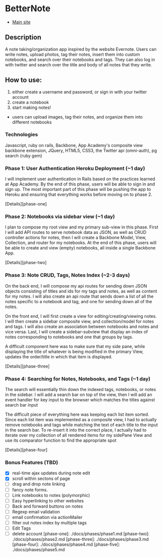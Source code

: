 # BetterNote

* [Main site][Main]

[Main]: http://www.betternote.io

## Description
A note taking/organization app inspired by the website Evernote. Users can write
notes, upload photos, tag their notes, insert them into custom notebooks, and search over their notebooks and tags. They can also log in with twitter and search over the title and body of all notes that they write.


## How to use:
1) either create a username and password, or sign in with your twitter account
2) create a notebook
3) start making notes!
  - users can upload images, tag their notes, and organize them into different notebooks

### Technologies
Javascript, ruby on rails, Backbone, App Academy's composite view backbone
extension, JQuery, HTML5, CSS3, the Twitter api (omni-auth), pg search (ruby gem)

### Phase 1: User Authentication Heroku Deployment (~1 day)
I will implement user authentication in Rails based on the practices learned at
App Academy. By the end of this phase, users will be able to sign in and sign up. The most important part of
this phase will be pushing the app to Heroku and ensuring that everything works
before moving on to phase 2.

[Details][phase-one]

### Phase 2: Notebooks via sidebar view (~1 day)
I plan to compose my root view and my primary sub-view in this phase. First
I will add API routes to serve notebook data as JSON, as well as CRUD controller
actions for notes, then I will create a Backbone Model, View, Collection, and
router for my notebooks. At the end of this phase, users will be able to create
and view (empty) notebooks, all inside a single Backbone App.

[Details][phase-two]

### Phase 3: Note CRUD, Tags, Notes Index  (~2-3 days)
On the back end, I will compose my api routes for sending down JSON objects
consisting of titles and ids for my tags and notes, as well as content for my notes. I will also create an api route
that sends down a list of all the notes specific to a notebook and tag, and one for sending down all of the notes.

On the front end, I will first create a view for editing/creating/viewing notes. I will then create a sidebar composite view, and collection/model
for notes and tags. I will also create an association between notebooks and notes and
vice versa. Last, I will create a sidebar-subview that display an index of notes corresponding to notebooks and one that groups by tags.

A difficult component here was to make sure that my side pane, while displaying the title of whatever is being modified in the primary View, updates the order/title in which that item is displayed.

[Details][phase-three]

### Phase 4: Searching for Notes, Notebooks, and Tags (~1 day)
The search will essentially thin down the indexed tags, notebooks, or notes
in the sidebar. I will add a search bar on top of the view, then I will add
an event handler for key input to the browser which matches the titles against
search bar input

The difficult piece of everything here was keeping each list item sorted. Since
each list item was implemented as a composite view, I had to actually remove
notebooks and tags while matching the text of each title to the input in the
search bar. To re-insert it into the correct place, I actually had to iterate
over my collection of all rendered items for my sidePane View and use its
comparator function to find the appropriate spot

[Details][phase-four]

### Bonus Features (TBD)
- [x] real-time ajax updates during note edit
- [x] scroll within sectons of page
- [ ] drag and drop note linking
- [ ] fancy note forms.
- [ ] Link notebooks to notes (polymorphic)
- [ ] Easy hyperlinking to other websites
- [ ] Back and forward buttons on notes
- [ ] Regexp email validation
- [ ] email confirmation via actionMailer
- [ ] filter out notes index by multiple tags
- [ ] Edit Tags
- [ ] delete account
[phase-one]: ./docs/phases/phase1.md
[phase-two]: ./docs/phases/phase2.md
[phase-three]: ./docs/phases/phase3.md
[phase-four]: ./docs/phases/phase4.md
[phase-five]: ./docs/phases/phase5.md

